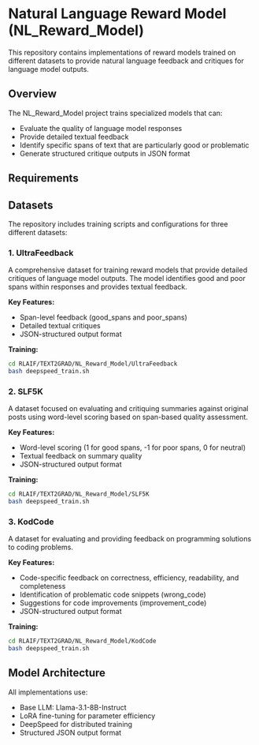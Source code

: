 # Natural Language Reward Model (NL_Reward_Model)

This repository contains implementations of reward models trained on different datasets to provide natural language feedback and critiques for language model outputs.

## Overview

The NL_Reward_Model project trains specialized models that can:
- Evaluate the quality of language model responses
- Provide detailed textual feedback
- Identify specific spans of text that are particularly good or problematic
- Generate structured critique outputs in JSON format

## Requirements


## Datasets

The repository includes training scripts and configurations for three different datasets:

### 1. UltraFeedback

A comprehensive dataset for training reward models that provide detailed critiques of language model outputs. The model identifies good and poor spans within responses and provides textual feedback.

**Key Features:**
- Span-level feedback (good_spans and poor_spans)
- Detailed textual critiques
- JSON-structured output format

**Training:**
```bash
cd RLAIF/TEXT2GRAD/NL_Reward_Model/UltraFeedback
bash deepspeed_train.sh
```


### 2. SLF5K

A dataset focused on evaluating and critiquing summaries against original posts using word-level scoring based on span-based quality assessment.


**Key Features:**
- Word-level scoring (1 for good spans, -1 for poor spans, 0 for neutral)
- Textual feedback on summary quality
- JSON-structured output format

**Training:**
```bash
cd RLAIF/TEXT2GRAD/NL_Reward_Model/SLF5K
bash deepspeed_train.sh
```

### 3. KodCode

A dataset for evaluating and providing feedback on programming solutions to coding problems.

**Key Features:**
- Code-specific feedback on correctness, efficiency, readability, and completeness
- Identification of problematic code snippets (wrong_code)
- Suggestions for code improvements (improvement_code)
- JSON-structured output format

**Training:**
```bash
cd RLAIF/TEXT2GRAD/NL_Reward_Model/KodCode
bash deepspeed_train.sh
```

## Model Architecture
All implementations use:
- Base LLM: Llama-3.1-8B-Instruct
- LoRA fine-tuning for parameter efficiency
- DeepSpeed for distributed training
- Structured JSON output format





